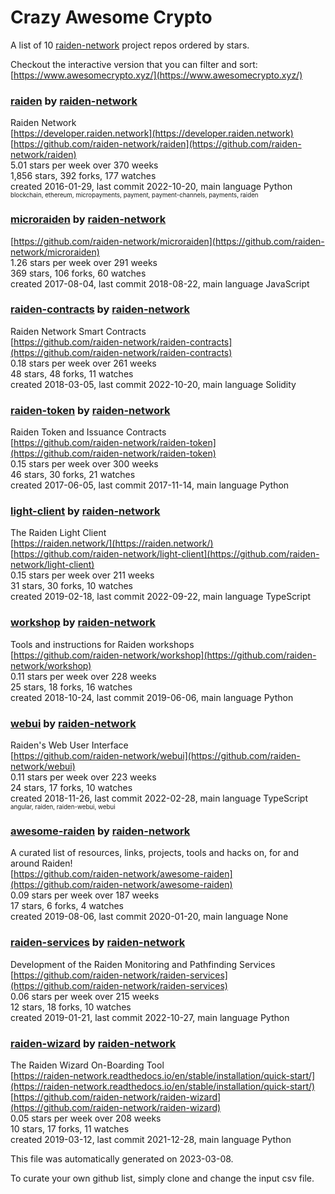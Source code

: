 # Crazy Awesome Crypto
A list of 10 [raiden-network](https://github.com/raiden-network) project repos ordered by stars.  

Checkout the interactive version that you can filter and sort: 
[https://www.awesomecrypto.xyz/](https://www.awesomecrypto.xyz/)  


### [raiden](https://github.com/raiden-network/raiden) by [raiden-network](https://github.com/raiden-network)  
Raiden Network  
[https://developer.raiden.network](https://developer.raiden.network)  
[https://github.com/raiden-network/raiden](https://github.com/raiden-network/raiden)  
5.01 stars per week over 370 weeks  
1,856 stars, 392 forks, 177 watches  
created 2016-01-29, last commit 2022-10-20, main language Python  
<sub><sup>blockchain, ethereum, micropayments, payment, payment-channels, payments, raiden</sup></sub>


### [microraiden](https://github.com/raiden-network/microraiden) by [raiden-network](https://github.com/raiden-network)  
  
[https://github.com/raiden-network/microraiden](https://github.com/raiden-network/microraiden)  
1.26 stars per week over 291 weeks  
369 stars, 106 forks, 60 watches  
created 2017-08-04, last commit 2018-08-22, main language JavaScript  


### [raiden-contracts](https://github.com/raiden-network/raiden-contracts) by [raiden-network](https://github.com/raiden-network)  
Raiden Network Smart Contracts  
[https://github.com/raiden-network/raiden-contracts](https://github.com/raiden-network/raiden-contracts)  
0.18 stars per week over 261 weeks  
48 stars, 48 forks, 11 watches  
created 2018-03-05, last commit 2022-10-20, main language Solidity  


### [raiden-token](https://github.com/raiden-network/raiden-token) by [raiden-network](https://github.com/raiden-network)  
Raiden Token and Issuance Contracts  
[https://github.com/raiden-network/raiden-token](https://github.com/raiden-network/raiden-token)  
0.15 stars per week over 300 weeks  
46 stars, 30 forks, 21 watches  
created 2017-06-05, last commit 2017-11-14, main language Python  


### [light-client](https://github.com/raiden-network/light-client) by [raiden-network](https://github.com/raiden-network)  
The Raiden Light Client  
[https://raiden.network/](https://raiden.network/)  
[https://github.com/raiden-network/light-client](https://github.com/raiden-network/light-client)  
0.15 stars per week over 211 weeks  
31 stars, 30 forks, 10 watches  
created 2019-02-18, last commit 2022-09-22, main language TypeScript  


### [workshop](https://github.com/raiden-network/workshop) by [raiden-network](https://github.com/raiden-network)  
Tools and instructions for Raiden workshops  
[https://github.com/raiden-network/workshop](https://github.com/raiden-network/workshop)  
0.11 stars per week over 228 weeks  
25 stars, 18 forks, 16 watches  
created 2018-10-24, last commit 2019-06-06, main language Python  


### [webui](https://github.com/raiden-network/webui) by [raiden-network](https://github.com/raiden-network)  
Raiden's Web User Interface  
[https://github.com/raiden-network/webui](https://github.com/raiden-network/webui)  
0.11 stars per week over 223 weeks  
24 stars, 17 forks, 10 watches  
created 2018-11-26, last commit 2022-02-28, main language TypeScript  
<sub><sup>angular, raiden, raiden-webui, webui</sup></sub>


### [awesome-raiden](https://github.com/raiden-network/awesome-raiden) by [raiden-network](https://github.com/raiden-network)  
A curated list of resources, links, projects, tools and hacks on, for and around Raiden!   
[https://github.com/raiden-network/awesome-raiden](https://github.com/raiden-network/awesome-raiden)  
0.09 stars per week over 187 weeks  
17 stars, 6 forks, 4 watches  
created 2019-08-06, last commit 2020-01-20, main language None  


### [raiden-services](https://github.com/raiden-network/raiden-services) by [raiden-network](https://github.com/raiden-network)  
Development of the Raiden Monitoring and Pathfinding Services  
[https://github.com/raiden-network/raiden-services](https://github.com/raiden-network/raiden-services)  
0.06 stars per week over 215 weeks  
12 stars, 18 forks, 10 watches  
created 2019-01-21, last commit 2022-10-27, main language Python  


### [raiden-wizard](https://github.com/raiden-network/raiden-wizard) by [raiden-network](https://github.com/raiden-network)  
The Raiden Wizard On-Boarding Tool  
[https://raiden-network.readthedocs.io/en/stable/installation/quick-start/](https://raiden-network.readthedocs.io/en/stable/installation/quick-start/)  
[https://github.com/raiden-network/raiden-wizard](https://github.com/raiden-network/raiden-wizard)  
0.05 stars per week over 208 weeks  
10 stars, 17 forks, 11 watches  
created 2019-03-12, last commit 2021-12-28, main language Python  


This file was automatically generated on 2023-03-08.  

To curate your own github list, simply clone and change the input csv file.  